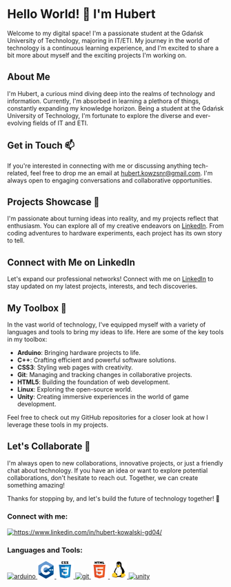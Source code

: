 # Hello World! 👋 I'm Hubert

Welcome to my digital space! I'm a passionate student at the Gdańsk University of Technology, majoring in IT/ETI. My journey in the world of technology is a continuous learning experience, and I'm excited to share a bit more about myself and the exciting projects I'm working on.

## About Me
I'm Hubert, a curious mind diving deep into the realms of technology and information. Currently, I'm absorbed in learning a plethora of things, constantly expanding my knowledge horizon. Being a student at the Gdańsk University of Technology, I'm fortunate to explore the diverse and ever-evolving fields of IT and ETI.

## Get in Touch 📫
If you're interested in connecting with me or discussing anything tech-related, feel free to drop me an email at [hubert.kowzsnr@gmail.com](mailto:hubert.kowzsnr@gmail.com). I'm always open to engaging conversations and collaborative opportunities.

## Projects Showcase 🚀
I'm passionate about turning ideas into reality, and my projects reflect that enthusiasm. You can explore all of my creative endeavors on [LinkedIn](https://www.linkedin.com/in/hubert-kowalski-gd04/). From coding adventures to hardware experiments, each project has its own story to tell.

## Connect with Me on LinkedIn
Let's expand our professional networks! Connect with me on [LinkedIn](https://www.linkedin.com/in/hubert-kowalski-gd04/) to stay updated on my latest projects, interests, and tech discoveries.

## My Toolbox 🧰
In the vast world of technology, I've equipped myself with a variety of languages and tools to bring my ideas to life. Here are some of the key tools in my toolbox:

- **Arduino**: Bringing hardware projects to life.
- **C++**: Crafting efficient and powerful software solutions.
- **CSS3**: Styling web pages with creativity.
- **Git**: Managing and tracking changes in collaborative projects.
- **HTML5**: Building the foundation of web development.
- **Linux**: Exploring the open-source world.
- **Unity**: Creating immersive experiences in the world of game development.

Feel free to check out my GitHub repositories for a closer look at how I leverage these tools in my projects.

## Let's Collaborate 🤝
I'm always open to new collaborations, innovative projects, or just a friendly chat about technology. If you have an idea or want to explore potential collaborations, don't hesitate to reach out. Together, we can create something amazing!

Thanks for stopping by, and let's build the future of technology together! 🚀

<h3 align="left">Connect with me:</h3>
<p align="left">
<a href="https://linkedin.com/in/https://www.linkedin.com/in/hubert-kowalski-gd04/" target="blank"><img align="center" src="https://raw.githubusercontent.com/rahuldkjain/github-profile-readme-generator/master/src/images/icons/Social/linked-in-alt.svg" alt="https://www.linkedin.com/in/hubert-kowalski-gd04/" height="30" width="40" /></a>
</p>

<h3 align="left">Languages and Tools:</h3>
<p align="left"> <a href="https://www.arduino.cc/" target="_blank" rel="noreferrer"> <img src="https://cdn.worldvectorlogo.com/logos/arduino-1.svg" alt="arduino" width="40" height="40"/> </a> <a href="https://www.w3schools.com/cpp/" target="_blank" rel="noreferrer"> <img src="https://raw.githubusercontent.com/devicons/devicon/master/icons/cplusplus/cplusplus-original.svg" alt="cplusplus" width="40" height="40"/> </a> <a href="https://www.w3schools.com/css/" target="_blank" rel="noreferrer"> <img src="https://raw.githubusercontent.com/devicons/devicon/master/icons/css3/css3-original-wordmark.svg" alt="css3" width="40" height="40"/> </a> <a href="https://git-scm.com/" target="_blank" rel="noreferrer"> <img src="https://www.vectorlogo.zone/logos/git-scm/git-scm-icon.svg" alt="git" width="40" height="40"/> </a> <a href="https://www.w3.org/html/" target="_blank" rel="noreferrer"> <img src="https://raw.githubusercontent.com/devicons/devicon/master/icons/html5/html5-original-wordmark.svg" alt="html5" width="40" height="40"/> </a> <a href="https://www.linux.org/" target="_blank" rel="noreferrer"> <img src="https://raw.githubusercontent.com/devicons/devicon/master/icons/linux/linux-original.svg" alt="linux" width="40" height="40"/> </a> <a href="https://unity.com/" target="_blank" rel="noreferrer"> <img src="https://www.vectorlogo.zone/logos/unity3d/unity3d-icon.svg" alt="unity" width="40" height="40"/> </a> </p>
